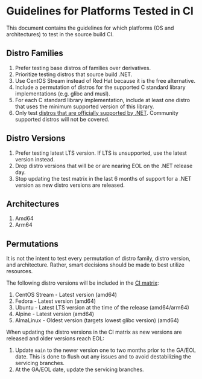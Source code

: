 # Guidelines for Platforms Tested in CI

This document contains the guidelines for which platforms (OS and architectures)
to test in the source build CI.

## Distro Families

1. Prefer testing base distros of families over derivatives.
1. Prioritize testing distros that source build .NET.
1. Use CentOS Stream instead of Red Hat because it is the free alternative.
1. Include a permutation of distros for the supported C standard library
implementations (e.g. glibc and musl).
1. For each C standard library implementation, include at least one distro that
uses the minimum supported version of this library.
1. Only test [distros that are officially supported by
.NET](https://github.com/dotnet/core/blob/main/os-lifecycle-policy.md#net-supported-os-policy).
Community supported distros will not be covered.

## Distro Versions

1. Prefer testing latest LTS version. If LTS is unsupported, use the latest
   version instead.
1. Drop distro versions that will be or are nearing EOL on the .NET release day.
1. Stop updating the test matrix in the last 6 months of support for a .NET
version as new distro versions are released.

## Architectures

1. Amd64
1. Arm64

## Permutations

It is not the intent to test every permutation of distro family, distro version,
and architecture. Rather, smart decisions should be made to best utilize
resources.

The following distro versions will be included in the [CI
matrix](https://github.com/dotnet/sdk/blob/main/eng/pipelines/templates/stages/vmr-build.yml):

1. CentOS Stream - Latest version (amd64)
1. Fedora - Latest version (amd64)
1. Ubuntu - Latest LTS version at the time of the release (amd64/arm64)
1. Alpine - Latest version (amd64)
1. AlmaLinux - Oldest version (targets lowest glibc version) (amd64)

When updating the distro versions in the CI matrix as new versions are released
and older versions reach EOL:

1. Update `main` to the newer version one to two months prior to the GA/EOL date.
    This is done to flush out any issues and to avoid destabilizing the servicing
    branches.
1. At the GA/EOL date, update the servicing branches.
